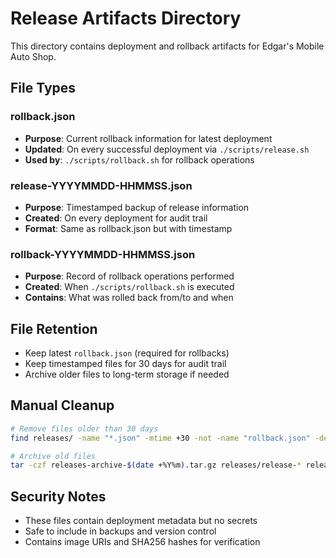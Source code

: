 # Release Artifacts Directory

This directory contains deployment and rollback artifacts for Edgar's Mobile Auto Shop.

## File Types

### rollback.json
- **Purpose**: Current rollback information for latest deployment
- **Updated**: On every successful deployment via `./scripts/release.sh`
- **Used by**: `./scripts/rollback.sh` for rollback operations

### release-YYYYMMDD-HHMMSS.json
- **Purpose**: Timestamped backup of release information
- **Created**: On every deployment for audit trail
- **Format**: Same as rollback.json but with timestamp

### rollback-YYYYMMDD-HHMMSS.json
- **Purpose**: Record of rollback operations performed
- **Created**: When `./scripts/rollback.sh` is executed
- **Contains**: What was rolled back from/to and when

## File Retention

- Keep latest `rollback.json` (required for rollbacks)
- Keep timestamped files for 30 days for audit trail
- Archive older files to long-term storage if needed

## Manual Cleanup

```bash
# Remove files older than 30 days
find releases/ -name "*.json" -mtime +30 -not -name "rollback.json" -delete

# Archive old files
tar -czf releases-archive-$(date +%Y%m).tar.gz releases/release-* releases/rollback-*
```

## Security Notes

- These files contain deployment metadata but no secrets
- Safe to include in backups and version control
- Contains image URIs and SHA256 hashes for verification

